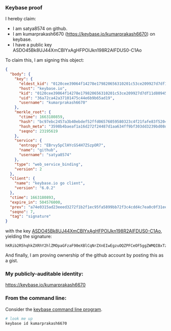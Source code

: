 ### Keybase proof

I hereby claim:

  * I am satya8574 on github.
  * I am kumarprakash6670 (https://keybase.io/kumarprakash6670) on keybase.
  * I have a public key ASDO45Bk8UJ44XmCBlYxAgHFPOIJkn198R2AlFDUS0-C1Ao

To claim this, I am signing this object:

```json
{
  "body": {
    "key": {
      "eldest_kid": "0120cee39064f14278e179820656310201c53ce209927d7df11d809450d44b4f82d40a",
      "host": "keybase.io",
      "kid": "0120cee39064f14278e179820656310201c53ce209927d7df11d809450d44b4f82d40a",
      "uid": "36a72ca42a37101475c44e6b9b65ad19",
      "username": "kumarprakash6670"
    },
    "merkle_root": {
      "ctime": 1663180859,
      "hash": "bc97ebc2457a3b40ebdef52ffd06576059580323c4f21fafe83f52049033473cdf31536cca6172f3d62cb45b8c9adf92fe78f3000f37d8e514848f5a3940ba01",
      "hash_meta": "3598b4baeaf1a16d272f24487d1aa634ff9bf303dd3239bd08d4aaf86f8dd894",
      "seqno": 23195619
    },
    "service": {
      "entropy": "EBrvy5pClHYcGS4H7ZSzpOR7",
      "name": "github",
      "username": "satya8574"
    },
    "type": "web_service_binding",
    "version": 2
  },
  "client": {
    "name": "keybase.io go client",
    "version": "6.0.2"
  },
  "ctime": 1663180893,
  "expire_in": 504576000,
  "prev": "a74e0315ad23eeed3272f1b2f1ec95fa5899bb72f3c4cdd4c7ea0c0f31ee95f4",
  "seqno": 7,
  "tag": "signature"
}
```

with the key [ASDO45Bk8UJ44XmCBlYxAgHFPOIJkn198R2AlFDUS0-C1Ao](https://keybase.io/kumarprakash6670), yielding the signature:

```
hKRib2R5hqhkZXRhY2hlZMOpaGFzaF90eXBlCqNrZXnEIwEgzuOQZPFCeOF5ggZWMQIBxTziCZJ9ffEdgJRQ1EtPgtQKp3BheWxvYWTESpcCB8Qgp04DFa0j7u0ycvGy8eyV+liZu3LzxM3Ux+oMDzHulfTEIOwUBRcOxj2M6Czx0sQT8LrGNZOGPTP0rYnylsuRXFT1AgHCo3NpZ8RAzvL7qp8dcxqHo8nfyzGGNm49PeyGoRlEaMDAEBX7l6R2X/CHlfu9oIloEzR24OLDPfIaH4QWKSEdOIq+UnYxAahzaWdfdHlwZSCkaGFzaIKkdHlwZQildmFsdWXEIPGpQUn/lZufjeTzjFy6uoe6Nth5IayHeOpU+zCAfvQco3RhZ80CAqd2ZXJzaW9uAQ==

```

And finally, I am proving ownership of the github account by posting this as a gist.

### My publicly-auditable identity:

https://keybase.io/kumarprakash6670

### From the command line:

Consider the [keybase command line program](https://keybase.io/download).

```bash
# look me up
keybase id kumarprakash6670
```
